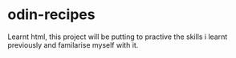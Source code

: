 # odin-recipes
Learnt html, this project will be putting to practive the skills i learnt previously and familarise myself with it.